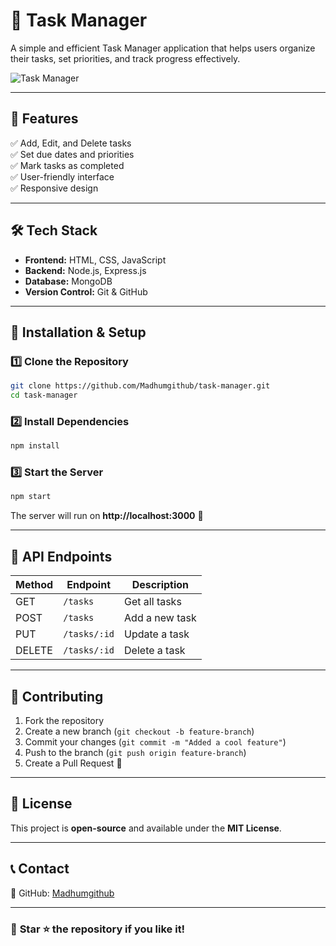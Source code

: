 # 📌 Task Manager
A simple and efficient Task Manager application that helps users organize their tasks, set priorities, and track progress effectively.

![Task Manager](https://via.placeholder.com/800x400.png?text=Task+Manager)

---

## 📜 Features
✅ Add, Edit, and Delete tasks  
✅ Set due dates and priorities  
✅ Mark tasks as completed  
✅ User-friendly interface  
✅ Responsive design  

---

## 🛠 Tech Stack
- **Frontend:** HTML, CSS, JavaScript  
- **Backend:** Node.js, Express.js  
- **Database:** MongoDB  
- **Version Control:** Git & GitHub  

---

## 🚀 Installation & Setup
### 1️⃣ Clone the Repository
```sh
git clone https://github.com/Madhumgithub/task-manager.git
cd task-manager
```

### 2️⃣ Install Dependencies
```sh
npm install
```

### 3️⃣ Start the Server
```sh
npm start
```
The server will run on **http://localhost:3000** 🚀

---

## 📌 API Endpoints
| Method | Endpoint | Description |
|--------|----------|------------|
| GET | `/tasks` | Get all tasks |
| POST | `/tasks` | Add a new task |
| PUT | `/tasks/:id` | Update a task |
| DELETE | `/tasks/:id` | Delete a task |

---

## 🤝 Contributing
1. Fork the repository  
2. Create a new branch (`git checkout -b feature-branch`)  
3. Commit your changes (`git commit -m "Added a cool feature"`)  
4. Push to the branch (`git push origin feature-branch`)  
5. Create a Pull Request 🚀  

---

## 📜 License
This project is **open-source** and available under the **MIT License**.  

---

## 📞 Contact
🔗 GitHub: [Madhumgithub](https://github.com/Madhumgithub)  

---

### 🎯 **Star ⭐ the repository if you like it!**

